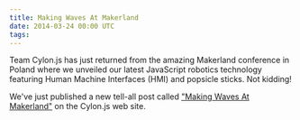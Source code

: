 ```yaml
---
title: Making Waves At Makerland
date: 2014-03-24 00:00 UTC
tags:
---
```


Team Cylon.js has just returned from the amazing Makerland conference in Poland where we unveiled our latest JavaScript robotics technology featuring Human Machine Interfaces (HMI) and popsicle sticks. Not kidding!

We've just published a new tell-all post called ["Making Waves At Makerland"](http://cylonjs.com/blog/2014/03/24/making-waves-at-makerland/) on the Cylon.js web site.

